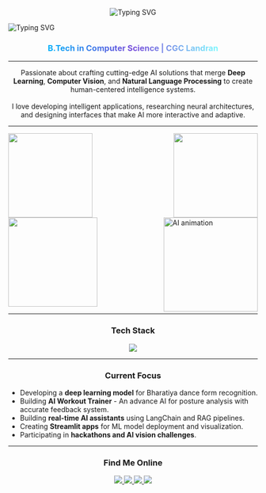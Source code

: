 <p align="center">
  <img src="https://readme-typing-svg.demolab.com?font=Fira+Code&color=7DF9FF&center=true&width=600&lines=Hi%2C+I'm+Shourya+Singh+Khatiyan++" alt="Typing SVG" />
</p>
<img src="https://readme-typing-svg.demolab.com?font=Fira+Code&pause=1000&color=7DF9FF&center=true&width=1000&lines=AI+%26+ML+Developer;Building+Intelligent+Systems+with+Vision+and+Language" alt="Typing SVG" />
</p>


<h3 align="center">
  <a href="#" style="background: linear-gradient(to right, #00affa, #764ada, #7df9ff);
    -webkit-background-clip: text;
    -webkit-text-fill-color: transparent;">
    B.Tech in Computer Science | CGC Landran
  </a>
</h3>

---

<div>
  <p align="center">
    Passionate about crafting cutting-edge AI solutions that merge <b>Deep Learning</b>,
    <b>Computer Vision</b>, and <b>Natural Language Processing</b> to create human-centered intelligence systems.<br><br>
    I love developing intelligent applications, researching neural architectures, and designing interfaces that make AI more interactive and adaptive.
  </p>
</div>

---

  <div>
    <img src="https://github-readme-stats.vercel.app/api?username=git-shourya&show_icons=true&theme=tokyonight&hide_border=false&include_all_commits=true&count_private=true" height="170" />
    <img align='right' src="https://github-readme-stats.vercel.app/api/top-langs?username=git-shourya&layout=compact&theme=tokyonight&hide_border=false" height="170" />
  </div>
 
  <div>
    <img src="https://github-readme-streak-stats.herokuapp.com/?user=git-shourya&theme=tokyonight&hide_border=false" height="180" />
    <img align="right" height="190"" src="https://res.cloudinary.com/df7kpj50z/image/upload/v1761426824/06f21a161921919.63cd7887d0a70_w4h1vp.gif" alt="AI animation" />
  </div>

---

<div></div>
  <h3 align="center">Tech Stack</h3>
  
  <p align="center">
    <img src="https://skillicons.dev/icons?i=python,cpp,js,html,css,react,tensorflow,pytorch,postgresql&theme=light" />
  </p>
</div>

---

<h3 align="center">Current Focus</h3>

<ul>
  <li>Developing a <b>deep learning model</b> for Bharatiya dance form recognition.</li>
  <li>Building <b>AI Workout Trainer</b> - An advance AI for posture analysis with accurate feedback system.</li>
  <li>Building <b>real-time AI assistants</b> using LangChain and RAG pipelines.</li>
  <li>Creating <b>Streamlit apps</b> for ML model deployment and visualization.</li>
  <li>Participating in <b>hackathons and AI vision challenges</b>.</li>
</ul>

---

<!-- Social Links -->
<h3 align="center">Find Me Online</h3>

<p align="center">
  <a href="https://www.linkedin.com/in/shourya-singh-khatiyan/" target="_blank">
    <img src="https://img.shields.io/badge/LinkedIn-3572A5?style=for-the-badge&logo=linkedin&logoColor=white" />
  </a>
  <a href="mailto:shauryakhatiyan@gmail.com" target="_blank">
    <img src="https://img.shields.io/badge/Gmail-D64141?style=for-the-badge&logo=gmail&logoColor=white" />
  </a>
  <a href="https://x.com/Shouryakhatiyan" target="_blank">
    <img src="https://img.shields.io/badge/Twitter-1DA1F2?style=for-the-badge&logo=twitter&logoColor=white" />
  </a>
  <a href="https://github.com/git-shourya" target="_blank">
    <img src="https://img.shields.io/badge/GitHub-171515?style=for-the-badge&logo=github&logoColor=white" />
  </a>
</p>


